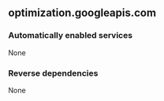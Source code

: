 ## optimization.googleapis.com

### Automatically enabled services

None

### Reverse dependencies

None
